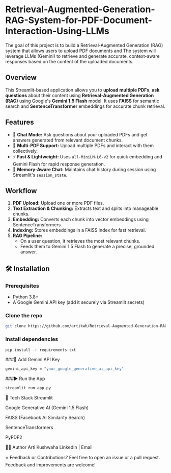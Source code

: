 # Retrieval-Augmented-Generation-RAG-System-for-PDF-Document-Interaction-Using-LLMs
The goal of this project is to build a Retrieval-Augmented Generation (RAG) system that allows users to upload PDF documents and The system will leverage LLMs (Gemini) to retrieve and generate accurate, context-aware responses based on the content of the uploaded documents.

## Overview

This Streamlit-based application allows you to **upload multiple PDFs**, **ask questions** about their content using **Retrieval-Augmented Generation (RAG)** using Google's **Gemini 1.5 Flash** model. It uses **FAISS** for semantic search and **SentenceTransformer** embeddings for accurate chunk retrieval.

## Features

- 💬 **Chat Mode:** Ask questions about your uploaded PDFs and get answers generated from relevant document chunks.
- 📂 **Multi-PDF Support:** Upload multiple PDFs and interact with them collectively.
- ⚡ **Fast & Lightweight:** Uses `all-MiniLM-L6-v2` for quick embedding and Gemini Flash for rapid response generation.
- 🧠 **Memory-Aware Chat:** Maintains chat history during session using Streamlit's `session_state`.

## Workflow

1. **PDF Upload:** Upload one or more PDF files.
2. **Text Extraction & Chunking:** Extracts text and splits into manageable chunks.
3. **Embedding:** Converts each chunk into vector embeddings using SentenceTransformers.
4. **Indexing:** Stores embeddings in a FAISS index for fast retrieval.
5. **RAG Pipeline:**
   - On a user question, it retrieves the most relevant chunks.
   - Feeds them to Gemini 1.5 Flash to generate a precise, grounded answer.

## 🛠️ Installation

### Prerequisites

- Python 3.8+
- A Google Gemini API key (add it securely via Streamlit secrets)

### Clone the repo

```bash
git clone https://github.com/artikwh/Retrieval-Augmented-Generation-RAG-System-for-PDF-Document-Interaction-Using-LLMs
```

### Install dependencies
```bash
pip install -r requirements.txt
```

###🔐 Add Gemini API Key
```bash
gemini_api_key = "your_google_generative_ai_api_key"
```

###▶️ Run the App
```bash
streamlit run app.py
```

🧪 Tech Stack
Streamlit

Google Generative AI (Gemini 1.5 Flash)

FAISS (Facebook AI Similarity Search)

SentenceTransformers

PyPDF2

🙋‍♀️ Author
Arti Kushwaha
LinkedIn | Email

⭐ Feedback or Contributions?
Feel free to open an issue or a pull request. Feedback and improvements are welcome!












